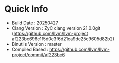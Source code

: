 # Quick Info
* Build Date : 20250427
* Clang Version : ZyC clang version 21.0.0git (https://github.com/llvm/llvm-project af223bc696c1f5d0c3f6d21ca9dc25c9605d82b2)
* Binutils Version : master
* Compiled Based : https://github.com/llvm/llvm-project/commit/af223bc6

